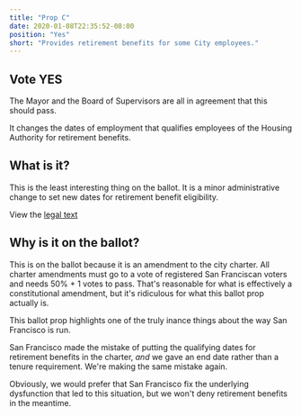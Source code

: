 ```yaml
---
title: "Prop C"
date: 2020-01-08T22:35:52-08:00
position: "Yes"
short: "Provides retirement benefits for some City employees."
---
```


## Vote YES

The Mayor and the Board of Supervisors are all in agreement that this should
pass.

It changes the dates of employment that qualifies employees of the Housing
Authority for retirement benefits.

## What is it?

This is the least interesting thing on the ballot. It is a minor administrative
change to set new dates for retirement benefit eligibility.

View the [legal text](https://sfelections.sfgov.org/sites/default/files/Documents/candidates/March2020_RetireeHealthBenefits.pdf)

## Why is it on the ballot?

This is on the ballot because it is an amendment to the city charter. All
charter amendments must go to a vote of registered San Franciscan voters and
needs 50% + 1 votes to pass. That's reasonable for what is effectively a
constitutional amendment, but it's ridiculous for what this ballot prop
actually is.

This ballot prop highlights one of the truly inance things about the way San
Francisco is run.

San Francisco made the mistake of putting the qualifying dates for retirement
benefits in the charter, _and_ we gave an end date rather than a tenure
requirement. We're making the same mistake again.

Obviously, we would prefer that San Francisco fix the underlying dysfunction
that led to this situation, but we won't deny retirement benefits in the
meantime.
